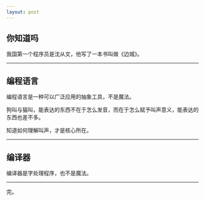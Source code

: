 ```yaml
---
layout: post
---
```


## 你知道吗

我国第一个程序员是沈从文，他写了一本书叫做《边城》。

---



## 编程语言

编程语言是一种可以广泛应用的抽象工具，不是魔法。

狗叫与猫叫，能表达的东西不在于怎么发音，而在于怎么赋予叫声意义，能表达的东西也差不多。

知道如何理解叫声，才是核心所在。

---



## 编译器

编译器是字处理程序，也不是魔法。

---



完。